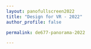 ```yaml
---
layout: panofullscreen2022
title: "Design for VR - 2022"
author_profile: false

permalink: de677-panorama-2022

---
```

